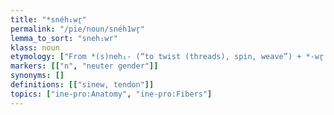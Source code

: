 ```yaml
---
title: "*snéh₁wr̥"
permalink: "/pie/noun/snéh1wr̥"
lemma_to_sort: "sneh₁wr"
klass: noun
etymology: ["From *(s)neh₁- (“to twist (threads), spin, weave”) +‎ *-wr̥."]
markers: [["n", "neuter gender"]]
synonyms: []
definitions: [["sinew, tendon"]]
topics: ["ine-pro:Anatomy", "ine-pro:Fibers"]
---
```


